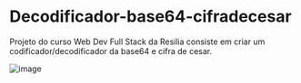 # Decodificador-base64-cifradecesar
Projeto do curso Web Dev Full Stack da Resilia consiste em criar um codificador/decodificador da base64 e cifra de cesar.



![image](https://user-images.githubusercontent.com/78447989/166944467-2626a0cc-b7b6-4a87-9f94-33d5d41ddb0c.png)
